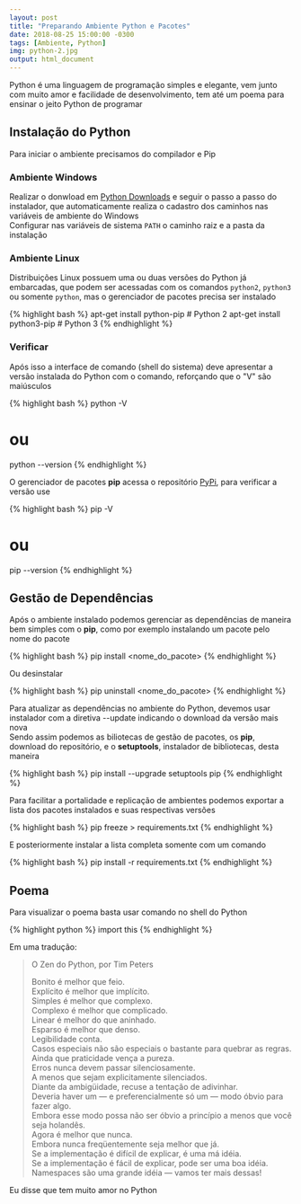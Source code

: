```yaml
---
layout: post
title: "Preparando Ambiente Python e Pacotes"
date: 2018-08-25 15:00:00 -0300
tags: [Ambiente, Python]
img: python-2.jpg
output: html_document
---
```




Python é uma linguagem de programação simples e elegante, vem junto com muito amor e facilidade de desenvolvimento, tem até um poema para ensinar o jeito Python de programar

## Instalação do Python

Para iniciar o ambiente precisamos do compilador e Pip

### Ambiente Windows 

Realizar o donwload em [Python Downloads](https://www.python.org/downloads/) e seguir o passo a passo do instalador, que automaticamente realiza o cadastro dos caminhos nas variáveis de ambiente do Windows  
Configurar nas variáveis de sistema `PATH` o caminho raiz e a pasta da instalação

### Ambiente Linux

Distribuições Linux possuem uma ou duas versões do Python já embarcadas, que podem ser acessadas com os comandos `python2`, `python3` ou somente `python`, mas o gerenciador de pacotes precisa ser instalado


{% highlight bash %}
apt-get install python-pip # Python 2
apt-get install python3-pip # Python 3
{% endhighlight %}

### Verificar

Após isso a interface de comando (shell do sistema) deve apresentar a versão instalada do Python com o comando, reforçando que o "V" são maiúsculos 


{% highlight bash %}
python -V
# ou 
python --version
{% endhighlight %}

O gerenciador de pacotes **pip** acessa o repositório [PyPi](https://pypi.org/), para verificar a versão use


{% highlight bash %}
pip -V
# ou 
pip --version
{% endhighlight %}

## Gestão de Dependências

Após o ambiente instalado podemos gerenciar as dependências de maneira bem simples com o **pip**, como por exemplo instalando um pacote pelo nome do pacote


{% highlight bash %}
pip install <nome_do_pacote>
{% endhighlight %}

Ou desinstalar 


{% highlight bash %}
pip uninstall <nome_do_pacote>
{% endhighlight %}

Para atualizar as dependências no ambiente do Python, devemos usar instalador com a diretiva --update indicando o download da versão mais nova  
Sendo assim podemos as biliotecas de gestão de pacotes, os **pip**, download do repositório, e o **setuptools**, instalador de bibliotecas, desta maneira


{% highlight bash %}
pip install --upgrade setuptools pip
{% endhighlight %}

Para facilitar a portalidade e replicação de ambientes podemos exportar a lista dos pacotes instalados e suas respectivas versões


{% highlight bash %}
pip freeze > requirements.txt
{% endhighlight %}

E posteriormente instalar a lista completa somente com um comando


{% highlight bash %}
pip install -r requirements.txt
{% endhighlight %}

## Poema

Para visualizar o poema basta usar comando no shell do Python


{% highlight python %}
import this 
{% endhighlight %}

Em uma tradução:

> O Zen do Python, por Tim Peters  
>   
> Bonito é melhor que feio.  
> Explícito é melhor que implícito.  
> Simples é melhor que complexo.  
> Complexo é melhor que complicado.  
> Linear é melhor do que aninhado.  
> Esparso é melhor que denso.  
> Legibilidade conta.  
> Casos especiais não são especiais o bastante para quebrar as regras.  
> Ainda que praticidade vença a pureza.  
> Erros nunca devem passar silenciosamente.  
> A menos que sejam explicitamente silenciados.  
> Diante da ambigüidade, recuse a tentação de adivinhar.  
> Deveria haver um — e preferencialmente só um — modo óbvio para fazer algo.  
> Embora esse modo possa não ser óbvio a princípio a menos que você seja holandês.  
> Agora é melhor que nunca.  
> Embora nunca freqüentemente seja melhor que já.  
> Se a implementação é difícil de explicar, é uma má idéia.  
> Se a implementação é fácil de explicar, pode ser uma boa idéia.  
> Namespaces são uma grande idéia — vamos ter mais dessas!  
  
Eu disse que tem muito amor no Python
